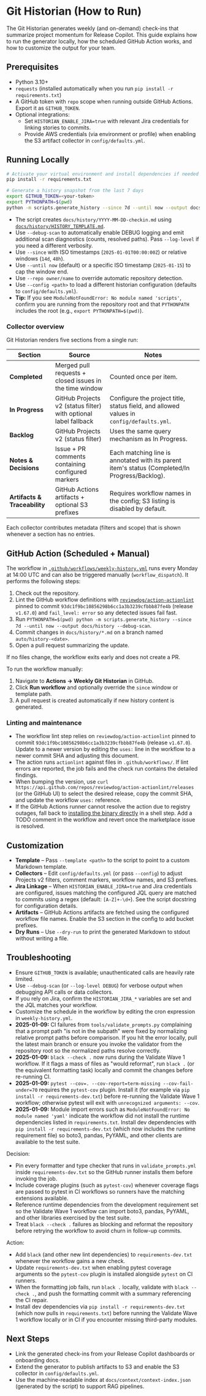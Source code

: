 # Git Historian (How to Run)

The Git Historian generates weekly (and on-demand) check-ins that summarize project momentum for Release Copilot.
This guide explains how to run the generator locally, how the scheduled GitHub Action works, and how to customize the
output for your team.

## Prerequisites

* Python 3.10+
* `requests` (installed automatically when you run `pip install -r requirements.txt`)
* A GitHub token with `repo` scope when running outside GitHub Actions. Export it as `GITHUB_TOKEN`.
* Optional integrations:
  * Set `HISTORIAN_ENABLE_JIRA=true` with relevant Jira credentials for linking stories to commits.
  * Provide AWS credentials (via environment or profile) when enabling the S3 artifact collector in `config/defaults.yml`.

## Running Locally

```bash
# Activate your virtual environment and install dependencies if needed
pip install -r requirements.txt

# Generate a history snapshot from the last 7 days
export GITHUB_TOKEN=<your-token>
export PYTHONPATH=$(pwd)
python -m scripts.generate_history --since 7d --until now --output docs/history --debug-scan
```

* The script creates `docs/history/YYYY-MM-DD-checkin.md` using [`docs/history/HISTORY_TEMPLATE.md`](history/HISTORY_TEMPLATE.md).
* Use `--debug-scan` to automatically enable DEBUG logging and emit additional scan diagnostics (counts, resolved paths).
  Pass `--log-level` if you need a different verbosity.
* Use `--since` with ISO timestamps (`2025-01-01T00:00:00Z`) or relative windows (`14d`, `48h`).
* Use `--until now` (default) or a specific ISO timestamp (`2025-01-15`) to cap the window end.
* Use `--repo owner/name` to override automatic repository detection.
* Use `--config <path>` to load a different historian configuration (defaults to `config/defaults.yml`).
* **Tip:** If you see `ModuleNotFoundError: No module named 'scripts'`, confirm you are running from the repository root and that `PYTHONPATH` includes the root (e.g., `export PYTHONPATH=$(pwd)`).

### Collector overview

Git Historian renders five sections from a single run:

| Section | Source | Notes |
| --- | --- | --- |
| **Completed** | Merged pull requests + closed issues in the time window | Counted once per item. |
| **In Progress** | GitHub Projects v2 (status filter) with optional label fallback | Configure the project title, status field, and allowed values in `config/defaults.yml`. |
| **Backlog** | GitHub Projects v2 (status filter) | Uses the same query mechanism as In Progress. |
| **Notes & Decisions** | Issue + PR comments containing configured markers | Each matching line is annotated with its parent item's status (Completed/In Progress/Backlog). |
| **Artifacts & Traceability** | GitHub Actions artifacts + optional S3 prefixes | Requires workflow names in the config; S3 listing is disabled by default. |

Each collector contributes metadata (filters and scope) that is shown whenever a section has no entries.

## GitHub Action (Scheduled + Manual)

The workflow in [`.github/workflows/weekly-history.yml`](../.github/workflows/weekly-history.yml) runs every Monday at 14:00 UTC
and can also be triggered manually (`workflow_dispatch`). It performs the following steps:

1. Check out the repository.
2. Lint the GitHub workflow definitions with [`reviewdog/action-actionlint`](https://github.com/reviewdog/action-actionlint)
   pinned to commit `93dc1f9bc10856298b6cc1a3b3239cfbbb87fe4b` (release `v1.67.0`) and `fail_level: error`
   so any detected issues fail fast.
3. Run `PYTHONPATH=$(pwd) python -m scripts.generate_history --since 7d --until now --output docs/history --debug-scan`.
4. Commit changes in `docs/history/*.md` on a branch named `auto/history-<date>`.
5. Open a pull request summarizing the update.

If no files change, the workflow exits early and does not create a PR.

To run the workflow manually:

1. Navigate to **Actions → Weekly Git Historian** in GitHub.
2. Click **Run workflow** and optionally override the `since` window or template path.
3. A pull request is created automatically if new history content is generated.

### Linting and maintenance

* The workflow lint step relies on `reviewdog/action-actionlint` pinned to commit
  `93dc1f9bc10856298b6cc1a3b3239cfbbb87fe4b` (release `v1.67.0`). Update to a newer
  version by editing the `uses:` line in the workflow to a newer commit SHA and adjusting
  this document.
* The action runs `actionlint` against files in `.github/workflows/`. If lint errors are
  reported, the job fails and the check run contains the detailed findings.
* When bumping the version, use `curl https://api.github.com/repos/reviewdog/action-actionlint/releases`
  (or the GitHub UI) to select the desired release, copy the commit SHA, and update the
  workflow `uses:` reference.
* If the GitHub Actions runner cannot resolve the action due to registry outages, fall back
  to [installing the binary directly](https://github.com/rhysd/actionlint#download) in a shell
  step. Add a TODO comment in the workflow and revert once the marketplace issue is resolved.

## Customization

* **Template** – Pass `--template <path>` to the script to point to a custom Markdown template.
* **Collectors** – Edit `config/defaults.yml` (or pass `--config`) to adjust Projects v2 filters, comment markers, workflow names, and S3 prefixes.
* **Jira Linkage** – When `HISTORIAN_ENABLE_JIRA=true` and Jira credentials are configured, issues matching the configured
  JQL query are matched to commits using a regex (default: `[A-Z]+-\d+`). See the script docstring for configuration details.
* **Artifacts** – GitHub Actions artifacts are fetched using the configured workflow file names. Enable the S3 section in the config to add bucket prefixes.
* **Dry Runs** – Use `--dry-run` to print the generated Markdown to stdout without writing a file.

## Troubleshooting

* Ensure `GITHUB_TOKEN` is available; unauthenticated calls are heavily rate limited.
* Use `--debug-scan` (or `--log-level DEBUG`) for verbose output when debugging API calls or data collectors.
* If you rely on Jira, confirm the `HISTORIAN_JIRA_*` variables are set and the JQL matches your workflow.
* Customize the schedule in the workflow by editing the cron expression in `weekly-history.yml`.
* **2025-01-09:** CI failures from `tools/validate_prompts.py` complaining that a prompt path "is not in the subpath" were
  fixed by normalizing relative prompt paths before comparison. If you hit the error locally, pull the latest main branch or
  ensure you invoke the validator from the repository root so the normalized paths resolve correctly.
* **2025-01-09:** `black --check .` now runs during the Validate Wave 1 workflow. If it flags a mass of files as "would
  reformat", run `black .` (or the equivalent formatting task) locally and commit the changes before re-running CI.
* **2025-01-09:** `pytest --cov=. --cov-report=term-missing --cov-fail-under=70` requires the `pytest-cov` plugin. Install it
  (for example via `pip install -r requirements-dev.txt`) before re-running the Validate Wave 1 workflow; otherwise pytest will
  exit with `unrecognized arguments: --cov`.
* **2025-01-09:** Module import errors such as `ModuleNotFoundError: No module named 'yaml'` indicate the workflow did not install
  the runtime dependencies listed in `requirements.txt`. Install dev dependencies with `pip install -r requirements-dev.txt`
  (which now includes the runtime requirement file) so boto3, pandas, PyYAML, and other clients are available to the test suite.

Decision:
- Pin every formatter and type checker that runs in `validate_prompts.yml` inside `requirements-dev.txt` so the GitHub runner
  installs them before invoking the job.
- Include coverage plugins (such as `pytest-cov`) whenever coverage flags are passed to pytest in CI workflows so runners have
  the matching extensions available.
- Reference runtime dependencies from the development requirement set so the Validate Wave 1 workflow can import boto3, pandas,
  PyYAML, and other libraries exercised by the test suite.
- Treat `black --check .` failures as blocking and reformat the repository before retrying the workflow to avoid churn in
  follow-up commits.

Action:
- Add `black` (and other new lint dependencies) to `requirements-dev.txt` whenever the workflow gains a new check.
- Update `requirements-dev.txt` when enabling pytest coverage arguments so the `pytest-cov` plugin is installed alongside
  `pytest` on CI runners.
- When the formatting job fails, run `black .` locally, validate with `black --check .`, and push the formatting commit with a
  summary referencing the CI repair.
- Install dev dependencies via `pip install -r requirements-dev.txt` (which now pulls in `requirements.txt`) before running the
  Validate Wave 1 workflow locally or in CI if you encounter missing third-party modules.

## Next Steps

* Link the generated check-ins from your Release Copilot dashboards or onboarding docs.
* Extend the generator to publish artifacts to S3 and enable the S3 collector in `config/defaults.yml`.
* Use the machine-readable index at `docs/context/context-index.json` (generated by the script) to support RAG pipelines.
